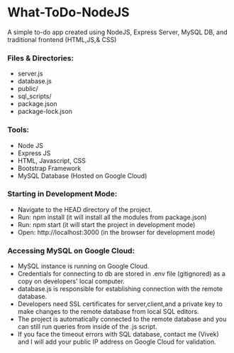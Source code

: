 # What-ToDo-NodeJS
A simple to-do app created using NodeJS, Express Server, MySQL DB, and traditional frontend (HTML,JS,&amp; CSS)

### Files & Directories:
- server.js
- database.js
- public/
- sql_scripts/
- package.json
- package-lock.json

### Tools:
- Node JS 
- Express JS
- HTML, Javascript, CSS
- Bootstrap Framework
- MySQL Database (Hosted on Google Cloud)

### Starting in Development Mode:
- Navigate to the HEAD directory of the project.
- Run: npm install (it will install all the modules from package.json)
- Run: npm start (it will start the project in development mode)
- Open: http://localhost:3000 (in the browser for development mode)

### Accessing MySQL on Google Cloud:
- MySQL instance is running on Google Cloud.
- Credentials for connecting to db are stored in .env file (gitignored) as a copy on developers' local computer.
- database.js is responsible for establishing connection with the remote database.
- Developers need SSL certificates for server,client,and a private key to make changes to the remote database from local SQL editors.
- The project is automatically connected to the remote database and you can still run queries from inside of the .js script.
- If you face the timeout errors with SQL database, contact me (Vivek) and I will add your public IP address on Google Cloud for validation.
